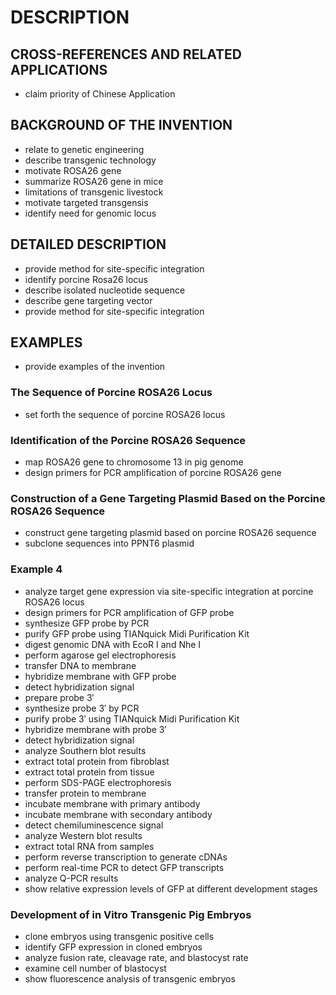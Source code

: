 # DESCRIPTION

## CROSS-REFERENCES AND RELATED APPLICATIONS

- claim priority of Chinese Application

## BACKGROUND OF THE INVENTION

- relate to genetic engineering
- describe transgenic technology
- motivate ROSA26 gene
- summarize ROSA26 gene in mice
- limitations of transgenic livestock
- motivate targeted transgensis
- identify need for genomic locus

## DETAILED DESCRIPTION

- provide method for site-specific integration
- identify porcine Rosa26 locus
- describe isolated nucleotide sequence
- describe gene targeting vector
- provide method for site-specific integration

## EXAMPLES

- provide examples of the invention

### The Sequence of Porcine ROSA26 Locus

- set forth the sequence of porcine ROSA26 locus

### Identification of the Porcine ROSA26 Sequence

- map ROSA26 gene to chromosome 13 in pig genome
- design primers for PCR amplification of porcine ROSA26 gene

### Construction of a Gene Targeting Plasmid Based on the Porcine ROSA26 Sequence

- construct gene targeting plasmid based on porcine ROSA26 sequence
- subclone sequences into PPNT6 plasmid

### Example 4

- analyze target gene expression via site-specific integration at porcine ROSA26 locus
- design primers for PCR amplification of GFP probe
- synthesize GFP probe by PCR
- purify GFP probe using TIANquick Midi Purification Kit
- digest genomic DNA with EcoR I and Nhe I
- perform agarose gel electrophoresis
- transfer DNA to membrane
- hybridize membrane with GFP probe
- detect hybridization signal
- prepare probe 3′
- synthesize probe 3′ by PCR
- purify probe 3′ using TIANquick Midi Purification Kit
- hybridize membrane with probe 3′
- detect hybridization signal
- analyze Southern blot results
- extract total protein from fibroblast
- extract total protein from tissue
- perform SDS-PAGE electrophoresis
- transfer protein to membrane
- incubate membrane with primary antibody
- incubate membrane with secondary antibody
- detect chemiluminescence signal
- analyze Western blot results
- extract total RNA from samples
- perform reverse transcription to generate cDNAs
- perform real-time PCR to detect GFP transcripts
- analyze Q-PCR results
- show relative expression levels of GFP at different development stages

### Development of in Vitro Transgenic Pig Embryos

- clone embryos using transgenic positive cells
- identify GFP expression in cloned embryos
- analyze fusion rate, cleavage rate, and blastocyst rate
- examine cell number of blastocyst
- show fluorescence analysis of transgenic embryos

